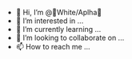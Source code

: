 - 👋 Hi, I’m @🔰White/Aplha🔰
- 👀 I’m interested in ...
- 🌱 I’m currently learning ...
- 💞️ I’m looking to collaborate on ...
- 📫 How to reach me ...

<!---
🔰White/Aplha🔰/🔰White/Aplha🔰 is a ✨ special ✨ repository because its `README.md` (this file) appears on your GitHub profile.
You can click the Preview link to take a look at your changes.
--->

